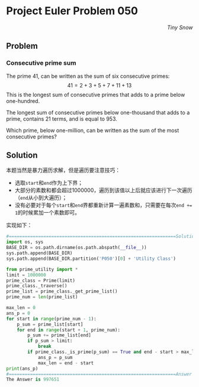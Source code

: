# Project Euler	Problem 050

<p align="right"><i>Tiny Snow</i></p>



## Problem

### Consecutive prime sum

The prime 41, can be written as the sum of six consecutive primes:
$$
41 = 2 + 3 + 5 + 7 + 11 + 13
$$
This is the longest sum of consecutive primes that adds to a prime below one-hundred.

The longest sum of consecutive primes below one-thousand that adds to a prime, contains 21 terms, and is equal to $953$.

Which prime, below one-million, can be written as the sum of the most consecutive primes?



## Solution

本题当然是暴力遍历求解，但是遍历要注意技巧：

- 选取`start`和`end`作为上下界；
- 大部分的素数和都会超过1000000，遍历到该值以上后就应该进行下一次遍历（`end`从小到大遍历）；
- 没有必要对于每个`start`和`end`界都重新计算一遍素数和，只需要在每次`end += 1`的时候累加一个素数即可。

实现如下：

```python
#===============================================================Solution
import os, sys
BASE_DIR = os.path.dirname(os.path.abspath(__file__))
sys.path.append(BASE_DIR)
sys.path.append(BASE_DIR.partition('P050')[0] + 'Utility Class')

from prime_utility import *
limit = 1000000
prime_class = Prime(limit)
prime_class._traverse()
prime_list = prime_class._get_prime_list()
prime_num = len(prime_list)

max_len = 0
ans_p = 0
for start in range(prime_num - 1):
    p_sum = prime_list[start]
    for end in range(start + 1, prime_num):
        p_sum += prime_list[end]
        if p_sum > limit:
            break
        if prime_class._is_prime(p_sum) == True and end - start > max_len:
            ans_p = p_sum
            max_len = end - start
print(ans_p)
#===============================================================Answer
The Answer is 997651
```

